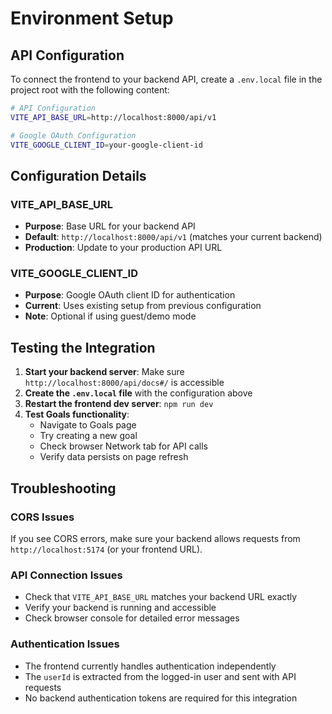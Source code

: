# Environment Setup

## API Configuration

To connect the frontend to your backend API, create a `.env.local` file in the project root with the following content:

```bash
# API Configuration
VITE_API_BASE_URL=http://localhost:8000/api/v1

# Google OAuth Configuration
VITE_GOOGLE_CLIENT_ID=your-google-client-id
```

## Configuration Details

### VITE_API_BASE_URL

- **Purpose**: Base URL for your backend API
- **Default**: `http://localhost:8000/api/v1` (matches your current backend)
- **Production**: Update to your production API URL

### VITE_GOOGLE_CLIENT_ID

- **Purpose**: Google OAuth client ID for authentication
- **Current**: Uses existing setup from previous configuration
- **Note**: Optional if using guest/demo mode

## Testing the Integration

1. **Start your backend server**: Make sure `http://localhost:8000/api/docs#/` is accessible
2. **Create the `.env.local` file** with the configuration above
3. **Restart the frontend dev server**: `npm run dev`
4. **Test Goals functionality**:
   - Navigate to Goals page
   - Try creating a new goal
   - Check browser Network tab for API calls
   - Verify data persists on page refresh

## Troubleshooting

### CORS Issues

If you see CORS errors, make sure your backend allows requests from `http://localhost:5174` (or your frontend URL).

### API Connection Issues

- Check that `VITE_API_BASE_URL` matches your backend URL exactly
- Verify your backend is running and accessible
- Check browser console for detailed error messages

### Authentication Issues

- The frontend currently handles authentication independently
- The `userId` is extracted from the logged-in user and sent with API requests
- No backend authentication tokens are required for this integration
